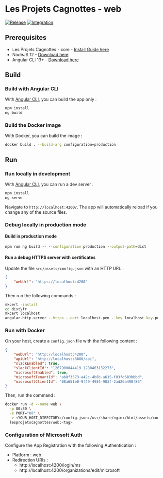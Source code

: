 # Les Projets Cagnottes - web

[![Release](https://github.com/les-projets-cagnottes/web/workflows/Release/badge.svg)](https://github.com/les-projets-cagnottes/web/actions?query=workflow%3ARelease)
[![Integration](https://github.com/les-projets-cagnottes/web/workflows/Integration/badge.svg)](https://github.com/les-projets-cagnottes/web/actions?query=workflow%3AIntegration) 

## Prerequisites

- Les Projets Cagnottes - core - [Install Guide here](https://github.com/les-projets-cagnottes/core#getting-started)
- NodeJS 12 - [Download here](https://nodejs.org)
- Angular CLI 13+ - [Download here](https://cli.angular.io)

## Build

### Build with Angular CLI

With [Angular CLI](https://github.com/angular/angular-cli), you can build the app only :

```bash
npm install
ng build
```

### Build the Docker image

With Docker, you can build the image :

```bash
docker build . --build-arg configuration=production
```

## Run

### Run locally in development

With [Angular CLI](https://github.com/angular/angular-cli), you can run a dev server :

```bash
npm install
ng serve
```

Navigate to `http://localhost:4200/`. The app will automatically reload if you change any of the source files.

### Debug locally in production mode

#### Build in production mode

```cmd
npm run ng build -- --configuration production --output-path=dist
```

#### Run a debug HTTPS server with certificates

Update the file `src/assets/config.json` with an HTTP URL :

```json
{
    "webUrl": "https://localhost:4200"
}
```

Then run the following commands :

```cmd
mkcert -install
cd dist\fr
mkcert localhost
angular-http-server --https --cert localhost.pem --key localhost-key.pem -p 4200
```

### Run with Docker

On your host, create a `config.json` file with the following content :

```json
{
    "webUrl": "http://localhost:4200",
    "apiUrl": "http://localhost:8080/api",
    "slackEnabled": true,
    "slackClientId": "1267900044419.1280463132273",
    "microsoftEnabled": true,
    "microsoftTenantId": "ab8f3573-a42c-4b8b-a615-f03fd683bbbd",
    "microsoftClientId": "08a651e0-9f49-4984-9834-2ad26a490f86"
}
```

Then, run the command :

```bash
docker run -d --name web \
  -p 80:80 \
  -e PORT="80" \
  -v <YOUR_HOST_DIRECTORY>/config.json:/usr/share/nginx/html/assets/config.json \
  lesprojetscagnottes/web:<tag>
```

### Configuration of Microsoft Auth

Configure the App Registration with the following Authentication :

- Platform : web
- Redirection URIs :
  * http://localhost:4200/login/ms
  * http://localhost:4200/organizations/edit/microsoft
